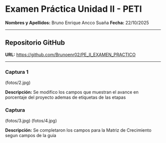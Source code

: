 # Examen Práctica Unidad II - PETI

**Nombres y Apellidos:** Bruno Enrique Ancco Suaña
**Fecha:** 22/10/2025

---

## Repositorio GitHub

**URL:** https://github.com/Brunoenr02/PE_II_EXAMEN_PRACTICO

---

### Captura 1

(fotos/2.jpg)

**Descripción:**
Se modifico los campos que muestran el avance en porcentaje del proyecto ademas de etiquetas de las etapas

### Captura 

(fotos/3.jpg)
(fotos/4.jpg)

**Descripción:**
Se completaron los campos para la Matriz de Crecimiento segun campos de la guia 